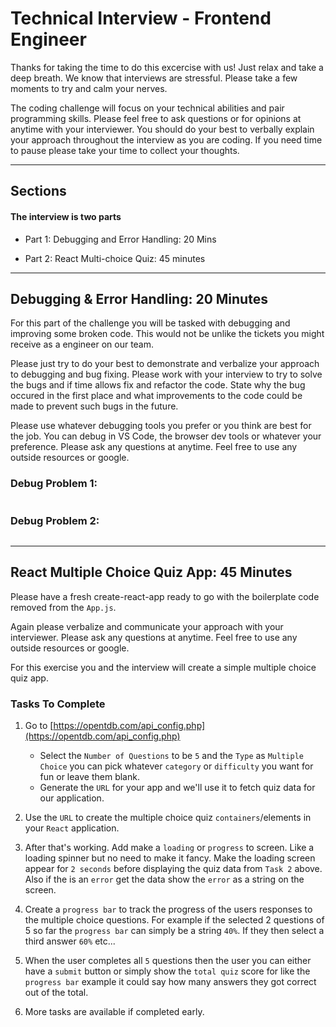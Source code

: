 # Technical Interview - Frontend Engineer

Thanks for taking the time to do this excercise with us! Just relax and take a deep breath. We know that interviews are stressful. Please take a few moments to try and calm your nerves.

The coding challenge will focus on your technical abilities and pair programming skills. Please feel free to ask questions or for opinions at anytime with your interviewer. You should do your best to verbally explain your approach throughout the interview as you are coding. If you need time to pause please take your time to collect your thoughts.

---

## Sections

#### The interview is two parts

- Part 1: Debugging and Error Handling: 20 Mins

- Part 2: React Multi-choice Quiz: 45 minutes

---

## Debugging & Error Handling: 20 Minutes

For this part of the challenge you will be tasked with debugging and improving some broken code. This would not be unlike the tickets you might receive as a engineer on our team.

Please just try to do your best to demonstrate and verbalize your approach to debugging and bug fixing. Please work with your interview to try to solve the bugs and if time allows fix and refactor the code. State why the bug occured in the first place and what improvements to the code could be made to prevent such bugs in the future.

Please use whatever debugging tools you prefer or you think are best for the job. You can debug in VS Code, the browser dev tools or whatever your preference. Please ask any questions at anytime. Feel free to use any outside resources or google.

### Debug Problem 1:

```JS

```

### Debug Problem 2:

```JS

```

---

## React Multiple Choice Quiz App: 45 Minutes

Please have a fresh create-react-app ready to go with the boilerplate code removed from the `App.js`.

Again please verbalize and communicate your approach with your interviewer. Please ask any questions at anytime. Feel free to use any outside resources or google.

For this exercise you and the interview will create a simple multiple choice quiz app.

### Tasks To Complete

1.  Go to [https://opentdb.com/api_config.php](https://opentdb.com/api_config.php)

    - Select the `Number of Questions` to be `5` and the `Type` as `Multiple Choice` you can pick whatever `category` or `difficulty` you want for fun or leave them blank.
    - Generate the `URL` for your app and we'll use it to fetch quiz data for our application.

2.  Use the `URL` to create the multiple choice quiz `containers`/elements in your `React` application.

3.  After that's working. Add make a `loading` or `progress` to screen. Like a loading spinner but no need to make it fancy. Make the loading screen appear for `2 seconds` before displaying the quiz data from `Task 2` above. Also if the is an `error` get the data show the `error` as a string on the screen.

4.  Create a `progress bar` to track the progress of the users responses to the multiple choice questions. For example if the selected 2 questions of 5 so far the `progress bar` can simply be a string `40%`. If they then select a third answer `60%` etc...
5.  When the user completes all `5` questions then the user you can either have a `submit` button or simply show the `total quiz` score for like the `progress bar` example it could say how many answers they got correct out of the total.

6.  More tasks are available if completed early.
